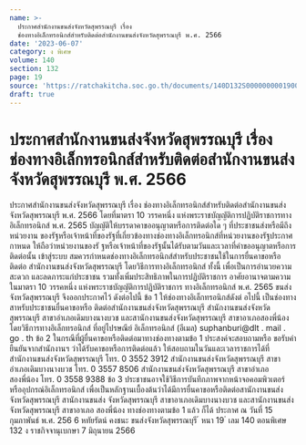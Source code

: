 ```yaml
---
name: >-
  ประกาศสำนักงานขนส่งจังหวัดสุพรรณบุรี เรื่อง
  ช่องทางอิเล็กทรอนิกส์สำหรับติดต่อสำนักงานขนส่งจังหวัดสุพรรณบุรี พ.ศ. 2566
date: '2023-06-07'
category: ง พิเศษ
volume: 140
section: 132
page: 19
source: 'https://ratchakitcha.soc.go.th/documents/140D132S0000000001900.pdf'
draft: true
---
```


# ประกาศสำนักงานขนส่งจังหวัดสุพรรณบุรี เรื่อง ช่องทางอิเล็กทรอนิกส์สำหรับติดต่อสำนักงานขนส่งจังหวัดสุพรรณบุรี พ.ศ. 2566

ประกาศสำนักงานขนส่งจังหวัดสุพรรณบุรี เรื่อง ช่องทางอิเล็กทรอนิกส์สำหรับติดต่อสำนักงานขนส่งจังหวัดสุพรรณบุรี พ.ศ. 2566 โดยที่มาตรา 10 วรรคหนึ่ง แห่งพระราชบัญญัติการปฏิบัติราชการทางอิเล็กทรอนิกส์ พ.ศ. 2565 บัญญัติให้บรรดาคาขออนุญาตหรือการติดต่อใด ๆ ที่ประชาชนส่งหรือมีถึงหน่วยงาน ของรัฐหรือเจ้าหน้าที่ของรัฐที่เกี่ยวข้องทางช่องทางอิเล็กทรอนิกส์ที่หน่วยงานของรัฐประกาศกาหนด ให้ถือว่าหน่วยงานของรั ฐหรือเจ้าหน้าที่ของรัฐนั้นได้รับตามวันและเวลาที่คำขออนุญาตหรือการติดต่อนั้น เข้าสู่ระบบ สมควรกำหนดช่องทางอิเล็กทรอนิกส์สำหรับประชาชนใช้ในการยื่นคาขอหรือติดต่อ สำนักงานขนส่งจังหวัดสุพรรณบุรี โดยวิธีการทางอิเล็กทรอนิกส์ ทั้งนี้ เพื่อเป็นการอำนวยความสะดวก และลดภาระแก่ประชาชน รวมทั้งเพิ่มประสิทธิภาพในการปฏิบัติราชการ อาศัยอานาจตามความในมาตรา 10 วรรคหนึ่ง แห่งพระราชบัญญัติการปฏิบัติราชการ ทางอิเล็กทรอนิกส์ พ.ศ. 2565 ขนส่งจังหวัดสุพรรณบุรี จึงออกประกาศไว้ ดังต่อไปนี้ ข้อ 1 ให้ช่องทางอิเล็กทรอนิกส์ดังต่ อไปนี้ เป็นช่องทางสาหรับประชาชนยื่นคาขอหรือ ติดต่อสำนักงานขนส่งจังหวัดสุพรรณบุรี สำนักงานขนส่งจังหวัดสุพรรณบุรี สาขาอำเภอเดิมบางนางบวช และสานักงานขนส่งจังหวัดสุพรรณบุรี สาขาอาเภอสองพี่น้อง โดยวิธีการทางอิเล็กทรอนิกส์ ที่อยู่ไปรษณีย์ อิเล็กทรอนิกส์ (อีเมล) suphanburi@dlt . mail . go . th ข้อ 2 ในกรณีที่ผู้ยื่นคาขอหรือติดต่อมาทางช่องทางตามข้อ 1 ประสงค์จะสอบถามหรือ ขอรับคำยืนยันจากสำนักงานฯ ว่าได้รับคาขอหรือการติดต่อแล้ว ให้สอบถามในวันและเวลาราชการได้ที่ สำนักงานขนส่งจังหวัดสุพรรณบุรี โทร. 0 3552 3912 สำนักงานขนส่งจังหวัดสุพรรณบุรี สาขาอำเภอเดิมบางนางบวช โทร. 0 3557 8506 สำนักงานขนส่งจังหวัดสุพรรณบุรี สาขาอำเภอสองพี่น้อง โทร. 0 3558 9388 ข้อ 3 ประชาชนอาจใช้วิธีการบันทึกภาพจากหน้าจอคอมพิวเตอร์หรืออุปกรณ์อิเล็กทรอนิกส์ เพื่อเป็นหลักฐานเบื้องต้นว่าได้มีการยื่นคาขอหรือติดต่อสานักงานขนส่งจังหวัดสุพรรณบุรี สานักงานขนส่ง จังหวัดสุพรรณบุรี สาขาอาเภอเดิมบางนางบวช และสานักงานขนส่งจังหวัดสุพรรณบุรี สาขาอาเภอ สองพี่น้อง ทางช่องทางตามข้อ 1 แล้ว ก็ได้ ประกาศ ณ วันที่ 15 กุมภาพันธ์ พ.ศ. 256 6 หทัยรัตน์ คงชนะ ขนส่งจังหวัดสุพรรณบุรี ้ หนา 19 ่ เลม 140 ตอนพิเศษ 132 ง ราชกิจจานุเบกษา 7 มิถุนายน 2566
